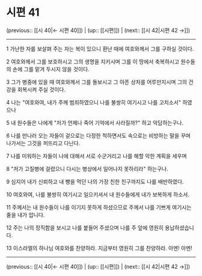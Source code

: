 # 시편 41

(previous:: [[시 40|← 시편 40]]) | (up:: [[시편]]) | (next:: [[시 42|시편 42 →]])

***




1 
가난한 자를 보살펴 주는 자는 복이 있으니 환난 때에 여호와께서 그를 구하실 것이다. 



2 
여호와께서 그를 보호하시고 그의 생명을 지키시며 그를 이 땅에서 축복하시고 원수들의 손에 그를 맡겨 두시지 않을 것이다. 



3 
그가 병중에 있을 때 여호와께서 그를 돌보시고 그 아픈 상처를 어루만지시며 그의 건강을 회복시켜 주실 것이다. 



4 
나는 "여호와여, 내가 주께 범죄하였으니 나를 불쌍히 여기시고 나를 고치소서" 하였으나 



5 
내 원수들은 나에게 "저가 언제나 죽어 기억에서 사라질까?" 하고 악담하는구나. 



6 
나를 만나러 오는 자들이 겉으로는 다정한 척하면서도 속으로는 비방하는 말을 꾸며 나가서는 그것을 퍼뜨리고 다닌다. 



7 
나를 미워하는 자들이 나에 대해서 서로 수군거리고 나를 해할 악한 계획을 세우며 



8 
"저가 고질병에 걸렸으니 다시는 병상에서 일어나지 못하리라" 하는구나. 



9 
심지어 내가 신뢰하고 내 빵을 먹던 나의 가장 친한 친구까지도 나를 배반하였다. 



10 
여호와여, 나를 불쌍히 여기시고 일으키셔서 내 원수들에게 내가 보복하게 하소서. 



11 
주께서는 내 원수들이 나를 이기지 못하게 하셨으므로 주께서 나를 기쁘게 여기시는 줄을 내가 압니다. 



12 
주는 나의 정직함을 보시고 나를 붙들어 주셨으며 나를 주 앞에 영원히 용납하셨습니다. 



13 
이스라엘의 하나님 여호와를 찬양하라. 지금부터 영원히 그를 찬양하라. 아멘! 아멘!

***

(previous:: [[시 40|← 시편 40]]) | (up:: [[시편]]) | (next:: [[시 42|시편 42 →]])

